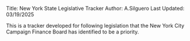Title: New York State Legislative Tracker
Author: A.Silguero
Last Updated: 03/19/2025

This is a tracker developed for following legislation that the New York City Campaign Finance Board has identified to be a priority.
